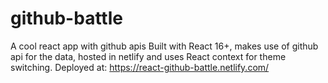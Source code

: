 # github-battle
A cool react app with github apis
Built with React 16+, makes use of github api for the data, hosted in netlify and uses React context for theme switching.
Deployed at:
https://react-github-battle.netlify.com/
